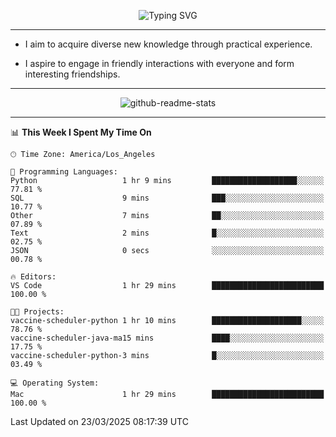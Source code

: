 <p align="center">
  <img src="https://readme-typing-svg.demolab.com?font=Fira+Code&weight=500&size=32&duration=2500&pause=1600&center=true&vCenter=true&random=false&width=1024&height=64&lines=Hi+there+%F0%9F%91%8B;I'm+delighted+you+could+make+it+here+%F0%9F%8E%89;I'm+Harry%2C+a+college+student+still+finding+my+way" alt="Typing SVG" />
</p>


---


- I aim to acquire diverse new knowledge through practical experience.

- I aspire to engage in friendly interactions with everyone and form interesting friendships.


---


<p align="center">
  <img src="https://github-readme-stats.vercel.app/api?username=Harry-Jing&show_icons=true" alt="github-readme-stats"/>
</p>


---

<!--START_SECTION:waka-->
📊 **This Week I Spent My Time On** 

```text
🕑︎ Time Zone: America/Los_Angeles

💬 Programming Languages: 
Python                   1 hr 9 mins         ███████████████████░░░░░░   77.81 % 
SQL                      9 mins              ███░░░░░░░░░░░░░░░░░░░░░░   10.77 % 
Other                    7 mins              ██░░░░░░░░░░░░░░░░░░░░░░░   07.89 % 
Text                     2 mins              █░░░░░░░░░░░░░░░░░░░░░░░░   02.75 % 
JSON                     0 secs              ░░░░░░░░░░░░░░░░░░░░░░░░░   00.78 % 

🔥 Editors: 
VS Code                  1 hr 29 mins        █████████████████████████   100.00 % 

🐱‍💻 Projects: 
vaccine-scheduler-python 1 hr 10 mins        ████████████████████░░░░░   78.76 % 
vaccine-scheduler-java-ma15 mins             ████░░░░░░░░░░░░░░░░░░░░░   17.75 % 
vaccine-scheduler-python-3 mins              █░░░░░░░░░░░░░░░░░░░░░░░░   03.49 % 

💻 Operating System: 
Mac                      1 hr 29 mins        █████████████████████████   100.00 % 
```


 Last Updated on 23/03/2025 08:17:39 UTC
<!--END_SECTION:waka-->
